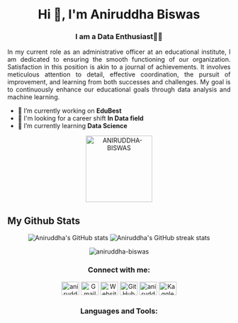<h1 align="center">Hi 👋, I'm Aniruddha Biswas</h1>
<h3 align="center">I am a Data Enthusiast👨‍💻</h3>

<p align="justify">In my current role as an administrative officer at an educational institute, I am dedicated to ensuring the smooth functioning of our organization. Satisfaction in this position is akin to a journal of achievements. It involves meticulous attention to detail, effective coordination, the pursuit of improvement, and learning from both successes and challenges. My goal is to continuously enhance our educational goals through data analysis and machine learning.</p>

- 🔭 I’m currently working on **EduBest**
- 👯 I'm looking for a career shift **In Data field**
- 🌱 I’m currently learning **Data Science**

<p align="center">
  <img src="https://komarev.com/ghpvc/?username=ANIRUDDHA-BISWAS&label=Profile%20views&color=0e75b6&style=flat" alt="ANIRUDDHA-BISWAS" style="width:150px; height:auto;" />
</p>


## My Github Stats

<p align="center">
  <img src="https://github-readme-stats.vercel.app/api?username=ANIRUDDHA-BISWAS&show_icons=true&theme=shadow_blue" alt="Aniruddha's GitHub stats" />
  <img src="https://github-readme-streak-stats.herokuapp.com/?user=ANIRUDDHA-BISWAS" alt="Aniruddha's GitHub streak stats" />
</p>

<p align="center">
  <img src="https://github-readme-stats.vercel.app/api/top-langs?username=aniruddha-biswas&show_icons=true&locale=en&layout=compact" alt="aniruddha-biswas" />
</p>

<h3 align="center">Connect with me:</h3>
<p align="center">
  <a href="https://linkedin.com/in/aniruddha-biswas" target="_blank"><img src="https://raw.githubusercontent.com/rahuldkjain/github-profile-readme-generator/master/src/images/icons/Social/linked-in-alt.svg" alt="aniruddha-biswas" height="30" width="40" /></a>
  <a href="mailto:your-email@gmail.com" target="_blank">
    <img src="https://www.vectorlogo.zone/logos/gmail/gmail-icon.svg" alt="Gmail" height="30" width="40" /></a>
  <a href="https://aniruddhaa.in" target="_blank">
    <img src="https://www.vectorlogo.zone/logos/internet/internet-ar21.svg" alt="Website" height="30" width="40" /></a>
  <a href="https://github.com/your-github-username" target="_blank">
    <img src="https://www.vectorlogo.zone/logos/github/github-icon.svg" alt="GitHub" height="30" width="40" /></a>
  <a href="https://www.hackerrank.com/aniruddha biswas" target="_blank"><img src="https://raw.githubusercontent.com/rahuldkjain/github-profile-readme-generator/master/src/images/icons/Social/hackerrank.svg" alt="aniruddha biswas" height="30" width="40" /></a>
  <a href="https://www.kaggle.com/your-kaggle-username" target="_blank">
    <img src="https://www.vectorlogo.zone/logos/kaggle/kaggle-icon.svg" alt="Kaggle" height="30" width="40" /></a>
</p>










<h3 align="center">Languages and Tools:</h3>
<p align="center">
  <!-- Add your languages and tools icons here -->
</p>
